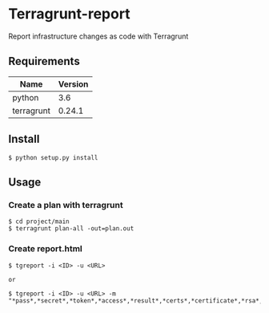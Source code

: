 # Terragrunt-report

Report infrastructure changes as code with Terragrunt

## Requirements

| Name | Version |
|------|---------|
| python | 3.6 |
| terragrunt | 0.24.1 |

## Install

```
$ python setup.py install
```

## Usage

### Create a plan with terragrunt
```
$ cd project/main
$ terragrunt plan-all -out=plan.out
```

### Create report.html
```
$ tgreport -i <ID> -u <URL>

or

$ tgreport -i <ID> -u <URL> -m "*pass*,*secret*,*token*,*access*,*result*,*certs*,*certificate*,*rsa*,*dsa*,*private*,*salt*,*hash*,*vars*,*triggers*"
```
